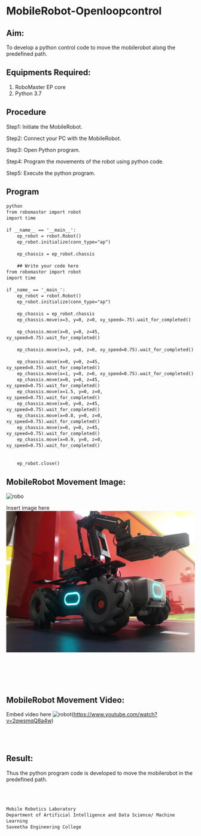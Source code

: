 # MobileRobot-Openloopcontrol
## Aim:

To develop a python control code to move the mobilerobot along the predefined path.

## Equipments Required:
1. RoboMaster EP core
2. Python 3.7

## Procedure

Step1: Initiate the MobileRobot.

Step2: Connect your PC with the MobileRobot.

Step3: Open Python program.

Step4: Program the movements of the robot using python code.

Step5: Execute the python program.

## Program
~~~
python
from robomaster import robot
import time

if __name__ == '__main__':
    ep_robot = robot.Robot()
    ep_robot.initialize(conn_type="ap")

    ep_chassis = ep_robot.chassis

    ## Write your code here
from robomaster import robot
import time

if _name_ == '_main_':
    ep_robot = robot.Robot()
    ep_robot.initialize(conn_type="ap")

    ep_chassis = ep_robot.chassis
    ep_chassis.move(x=3, y=0, z=0, xy_speed=.75).wait_for_completed()

    ep_chassis.move(x=0, y=0, z=45, xy_speed=0.75).wait_for_completed()

    ep_chassis.move(x=3, y=0, z=0, xy_speed=0.75).wait_for_completed()
    
    ep_chassis.move(x=0, y=0, z=45, xy_speed=0.75).wait_for_completed()
    ep_chassis.move(x=1, y=0, z=0, xy_speed=0.75).wait_for_completed()
    ep_chassis.move(x=0, y=0, z=45, xy_speed=0.75).wait_for_completed()
    ep_chassis.move(x=1.5, y=0, z=0, xy_speed=0.75).wait_for_completed()
    ep_chassis.move(x=0, y=0, z=45, xy_speed=0.75).wait_for_completed()
    ep_chassis.move(x=0.8, y=0, z=0, xy_speed=0.75).wait_for_completed()
    ep_chassis.move(x=0, y=0, z=45, xy_speed=0.75).wait_for_completed()
    ep_chassis.move(x=0.9, y=0, z=0, xy_speed=0.75).wait_for_completed()


    ep_robot.close()
~~~
## MobileRobot Movement Image:

![robo](./img/robomaster.png)

Insert image here
![output](robot.jpeg)

<br/>
<br/>
<br/>
<br/>

## MobileRobot Movement Video:

Embed video here
![robot](https://img.youtube.com/vi/2qwsmqQ8a4w/0.jpeg)(https://www.youtube.com/watch?v=2qwsmqQ8a4w)
<br/>
<br/>
<br/>
<br/>

## Result:
Thus the python program code is developed to move the mobilerobot in the predefined path.


<br/>
<br/>

```
Mobile Robotics Laboratory
Department of Artificial Intelligence and Data Science/ Machine Learning
Saveetha Engineering College
```
